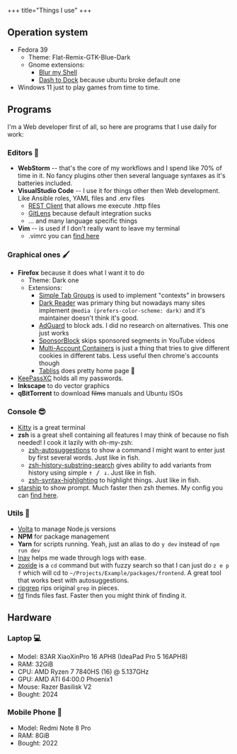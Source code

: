 +++
title="Things I use"
+++


## Operation system 
- Fedora 39
  - Theme: Flat-Remix-GTK-Blue-Dark
  <!-- - Icons: Paper -->
  - Gnome extensions:
    - [Blur my Shell](https://github.com/aunetx/blur-my-shell)
    - [Dash to Dock](https://micheleg.github.io/dash-to-dock/) because ubuntu broke default one
    <!-- - [Draw On Your Screen 2](https://github.com/zhrexl/DrawOnYourScreen2). I don't know what happened to the first version, honestly. -->
- Windows 11 just to play games from time to time.

## Programs
I'm a Web developer first of all, so here are programs that I use daily for work:

### Editors 📝

- **WebStorm** -- that's the core of my workflows and I spend like 70% of time in it. No fancy plugins other then several language syntaxes as it's batteries included.
- **VisualStudio Code** -- I use it for things other then Web development. Like Ansible roles, YAML files and .env files
  <!-- - Extensions: -->
  - [REST Client](https://marketplace.visualstudio.com/items?itemName=humao.rest-client) that allows me execute .http files
  - [GitLens](https://marketplace.visualstudio.com/items?itemName=eamodio.gitlens) because default integration sucks
  - ... and many language specific things
  <!-- - Theme: [Ayu Mirage](https://marketplace.visualstudio.com/items?itemName=teabyii.ayu) -->
- **Vim** -- is used if I don't really want to leave my terminal
  - .vimrc you can [find here](https://github.com/BANOnotIT/dotfiles/blob/master/.vimrc)

### Graphical ones 🖌️
- **Firefox** because it does what I want it to do
  - Theme: Dark one
  - Extensions:
    - [Simple Tab Groups](https://github.com/drive4ik/simple-tab-groups) is used to implement "contexts" in browsers
    - [Dark Reader](https://darkreader.org/) was primary thing but nowadays many sites implement `@media (prefers-color-scheme: dark)` and it's maintainer doesn't think it's good.
    - [AdGuard](https://adguard.com/) to block ads. I did no research on alternatives. This one just works
    - [SponsorBlock](https://sponsor.ajay.app/) skips sponsored segments in YouTube videos
    - [Multi-Account Containers](https://github.com/mozilla/multi-account-containers) is just a thing that tries to give different cookies in different tabs. Less useful then chrome's accounts though
    - [Tabliss](https://tabliss.io/) does pretty home page 💅
- [KeePassXC](https://keepassxc.org/) holds all my passwords.
- **Inkscape** to do vector graphics
- **qBitTorrent** to download ~~films~~ manuals and Ubuntu ISOs

### Console 😎

- [Kitty](https://sw.kovidgoyal.net/kitty/) is a great terminal
- **zsh** is a great shell containing all features I may think of because no fish needed! I cook it lazily with oh-my-zsh:
  - [zsh-autosuggestions](https://github.com/zsh-users/zsh-autosuggestions) to show a command I might want to enter just by first several words. Just like in fish.
  - [zsh-history-substring-search](https://github.com/zsh-users/zsh-history-substring-search) gives ability to add variants from history using simple <kbd>↑ / ↓</kbd>. Just like in fish.
  - [zsh-syntax-highlighting](https://github.com/zsh-users/zsh-syntax-highlighting) to highlight things. Just like in fish.
- [starship](https://starship.rs/) to show prompt. Much faster then zsh themes. My config you can [find here](https://github.com/BANOnotIT/dotfiles/blob/master/.config/starship.toml).

### Utils 🧰

- [Volta](https://volta.sh/) to manage Node.js versions
- **NPM** for package management
- **Yarn** for scripts running. Yeah, just an alias to do `y dev` instead of `npm run dev`
- [lnav](https://lnav.org/) helps me wade through logs with ease.
- [zoxide](https://github.com/ajeetdsouza/zoxide) is a `cd` command but with fuzzy search so that I can just do `z e p f` which will cd to `~/Projects/Example/packages/frontend`. A great tool that works best with autosuggestions.
- [ripgrep](https://github.com/BurntSushi/ripgrep) rips original `grep` in pieces.
- [fd](https://github.com/sharkdp/fd) finds files fast. Faster then you might think of finding it.

## Hardware 

### Laptop 💻
- Model: 83AR XiaoXinPro 16 APH8 (IdeaPad Pro 5 16APH8)
- RAM: 32GiB
- CPU: AMD Ryzen 7 7840HS (16) @ 5.137GHz
- GPU: AMD ATI 64:00.0 Phoenix1
- Mouse: Razer Basilisk V2
- Bought: 2024

<!-- 
- Model: Acer Aspire V7
- RAM: 16GiB
- CPU: Intel i7-4702MQ (8) @ 3.2GHz
- GPU: NVIDIA GeForce GTX 850M
- Mouse: Razer Basilisk V2
- Bought: 2014
-->

### Mobile Phone 📱
- Model: Redmi Note 8 Pro
- RAM: 8GiB
- Bought: 2022
